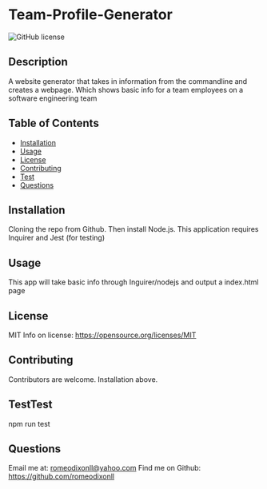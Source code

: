 # Team-Profile-Generator
![GitHub license](https://img.shields.io/badge/License-MIT-yellow.svg)

## Description
A website generator that takes in information from the commandline and creates a webpage. Which shows basic info for a team employees on a software engineering team

## Table of Contents 
- [Installation](#installation)
- [Usage](#usage)
- [License](#license)
- [Contributing](#Contributing)
- [Test](#Test)
- [Questions](#Questions)

## Installation
Cloning the repo from Github. Then install Node.js. This application requires Inquirer and Jest (for testing)

## Usage
This app will take basic info through Inguirer/nodejs and output a index.html page

## License
MIT
Info on license: https://opensource.org/licenses/MIT

## Contributing 
Contributors are welcome. Installation above.

## TestTest
npm run test

## Questions 
Email me at: romeodixonll@yahoo.com 
Find me on Github: https://github.com/romeodixonll


